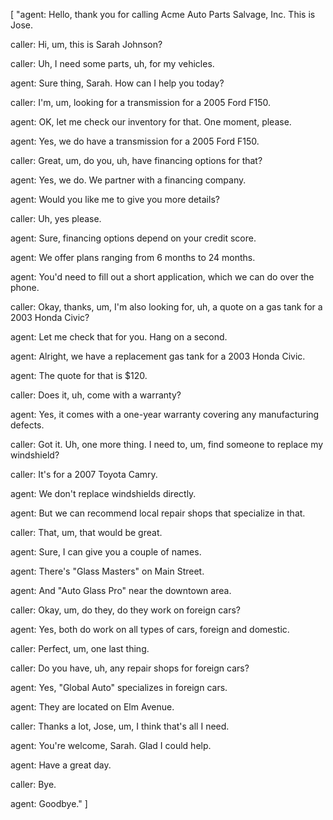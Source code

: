 [
    "agent: Hello, thank you for calling Acme Auto Parts Salvage, Inc. This is Jose.

caller: Hi, um, this is Sarah Johnson?

caller: Uh, I need some parts, uh, for my vehicles.

agent: Sure thing, Sarah. How can I help you today?

caller: I'm, um, looking for a transmission for a 2005 Ford F150.

agent: OK, let me check our inventory for that. One moment, please.

agent: Yes, we do have a transmission for a 2005 Ford F150. 

caller: Great, um, do you, uh, have financing options for that?

agent: Yes, we do. We partner with a financing company. 

agent: Would you like me to give you more details?

caller: Uh, yes please.

agent: Sure, financing options depend on your credit score. 

agent: We offer plans ranging from 6 months to 24 months.

agent: You'd need to fill out a short application, which we can do over the phone.

caller: Okay, thanks, um, I'm also looking for, uh, a quote on a gas tank for a 2003 Honda Civic?

agent: Let me check that for you. Hang on a second.

agent: Alright, we have a replacement gas tank for a 2003 Honda Civic.

agent: The quote for that is $120.

caller: Does it, uh, come with a warranty?

agent: Yes, it comes with a one-year warranty covering any manufacturing defects.

caller: Got it. Uh, one more thing. I need to, um, find someone to replace my windshield?

caller: It's for a 2007 Toyota Camry.

agent: We don't replace windshields directly. 

agent: But we can recommend local repair shops that specialize in that.

caller: That, um, that would be great. 

agent: Sure, I can give you a couple of names.

agent: There's \"Glass Masters\" on Main Street.

agent: And \"Auto Glass Pro\" near the downtown area.

caller: Okay, um, do they, do they work on foreign cars?

agent: Yes, both do work on all types of cars, foreign and domestic.

caller: Perfect, um, one last thing.

caller: Do you have, uh, any repair shops for foreign cars?

agent: Yes, \"Global Auto\" specializes in foreign cars. 

agent: They are located on Elm Avenue.

caller: Thanks a lot, Jose, um, I think that's all I need.

agent: You're welcome, Sarah. Glad I could help.

agent: Have a great day.

caller: Bye.

agent: Goodbye."
]
